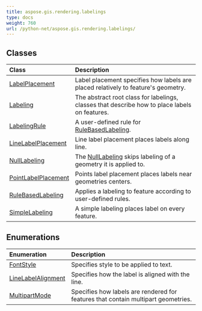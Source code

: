 ```yaml
---
title: aspose.gis.rendering.labelings
type: docs
weight: 760
url: /python-net/aspose.gis.rendering.labelings/
---
```





## **Classes**
| **Class** | **Description** |
| :- | :- |
| [LabelPlacement](/psd/python-net/aspose.gis.rendering.labelings/labelplacement/) | Label placement specifies how labels are placed relatively to feature's geometry. |
| [Labeling](/psd/python-net/aspose.gis.rendering.labelings/labeling/) | The abstract root class for labelings, classes that describe how to place labels on features. |
| [LabelingRule](/psd/python-net/aspose.gis.rendering.labelings/labelingrule/) | A user-defined rule for [RuleBasedLabeling](/psd/python-net/aspose.gis.rendering.labelings/rulebasedlabeling/). |
| [LineLabelPlacement](/psd/python-net/aspose.gis.rendering.labelings/linelabelplacement/) | Line label placement places labels along line. |
| [NullLabeling](/psd/python-net/aspose.gis.rendering.labelings/nulllabeling/) | The [NullLabeling](/psd/python-net/aspose.gis.rendering.labelings/nulllabeling/) skips labeling of a geometry it is applied to. |
| [PointLabelPlacement](/psd/python-net/aspose.gis.rendering.labelings/pointlabelplacement/) | Points label placement places labels near geometries centers. |
| [RuleBasedLabeling](/psd/python-net/aspose.gis.rendering.labelings/rulebasedlabeling/) | Applies a labeling to feature according to user-defined rules. |
| [SimpleLabeling](/psd/python-net/aspose.gis.rendering.labelings/simplelabeling/) | A simple labeling places label on every feature. |
## **Enumerations**
| **Enumeration** | **Description** |
| :- | :- |
| [FontStyle](/psd/python-net/aspose.gis.rendering.labelings/fontstyle/) | Specifies style to be applied to text. |
| [LineLabelAlignment](/psd/python-net/aspose.gis.rendering.labelings/linelabelalignment/) | Specifies how the label is aligned with the line. |
| [MultipartMode](/psd/python-net/aspose.gis.rendering.labelings/multipartmode/) | Specifies how labels are rendered for features that contain multipart geometries. |
